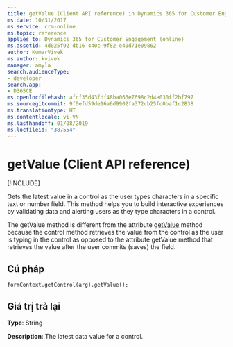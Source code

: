 ```yaml
---
title: getValue (Client API reference) in Dynamics 365 for Customer Engagement| MicrosoftDocs
ms.date: 10/31/2017
ms.service: crm-online
ms.topic: reference
applies_to: Dynamics 365 for Customer Engagement (online)
ms.assetid: 4d025f92-db16-440c-9f82-e40d71e09862
author: KumarVivek
ms.author: kvivek
manager: amyla
search.audienceType:
- developer
search.app:
- D365CE
ms.openlocfilehash: afcf35d43fdf48ba066e7698c2d4e030ff2bf797
ms.sourcegitcommit: 9f0efd59de16a6d9902fa372cb25fc0baf1c2838
ms.translationtype: HT
ms.contentlocale: vi-VN
ms.lasthandoff: 01/08/2019
ms.locfileid: "387554"
---
```

# <a name="getvalue-client-api-reference"></a>getValue (Client API reference)

[!INCLUDE[](../../../../includes/cc_applies_to_update_9_0_0.md)]

Gets the latest value in a control as the user types characters in a specific text or number field. This method helps you to build interactive experiences by validating data and alerting users as they type characters in a control.

The getValue method is different from the attribute [getValue](../attributes/getvalue.md) method because the control method retrieves the value from the control as the user is typing in the control as opposed to the attribute getValue method that retrieves the value after the user commits (saves) the field. 

## <a name="syntax"></a>Cú pháp

`formContext.getControl(arg).getValue();`

## <a name="return-value"></a>Giá trị trả lại

**Type**: String

**Description**:  The latest data value for a control.

